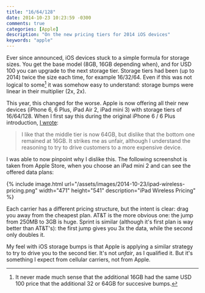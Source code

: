 ```yaml
---
title: "16/64/128"
date: 2014-10-23 10:23:59 -0300
comments: true
categories: [Apple]
description: "On the new pricing tiers for 2014 iOS devices"
keywords: "apple"
---
```

Ever since announced, iOS devices stuck to a simple formula for storage sizes. You get the base model (8GB, 16GB depending when), and for USD 100 you can upgrade to the next storage tier. Storage tiers had been (up to 2014) twice the size each time, for example 16/32/64. Even if this was not logical to some[^WhyIlogical] it was somehow easy to understand: storage bumps were linear in their multiplier (2x, 2x).

This year, this changed for the worse. Apple is now offering all their new devices (iPhone 6, 6 Plus, iPad Air 2, iPad mini 3) with storage tiers of 16/64/128. When I first say this during the original iPhone 6 / 6 Plus introduction, [I wrote][AppleWatchBlog]:

> I like that the middle tier is now 64GB, but dislike that the bottom one remained at 16GB. It strikes me as
> unfair, although I understand the reasoning to try to drive customers to a more expensive device.

I was able to now pinpoint why I dislike this. The following screenshot is taken from Apple Store, when you choose an iPad mini 2 and can see the offered data plans:

{% include image.html url="/assets/images/2014-10-23/ipad-wireless-pricing.png" width="471" height="541" description="iPad Wireless Pricing" %}

Each carrier has a different pricing structure, but the intent is clear: drag you away from the cheapest plan. AT&T is the more obvious one: the jump from 250MB to 3GB is huge. Sprint is similar (although it's first plan is way better than AT&T's): the first jump gives you 3x the data, while the second only doubles it.

My feel with iOS storage bumps is that Apple is applying a similar strategy to try to drive you to the second tier. It's not _unfair_, as I qualified it. But it's something I expect from cellular carriers, not from Apple.

[AppleWatchBlog]: http://pablin.org/2014/09/11/apple-watch-event-thoughts/
[^WhyIlogical]: It never made much sense that the additional 16GB had the same USD 100 price that the additional 32 or 64GB for succesive bumps.